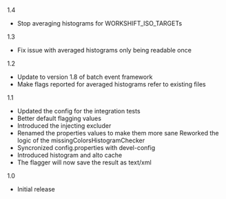 1.4
* Stop averaging histograms for WORKSHIFT_ISO_TARGETs 

1.3
* Fix issue with averaged histograms only being readable once

1.2
* Update to version 1.8 of batch event framework
* Make flags reported for averaged histograms refer to existing files

1.1

* Updated the config for the integration tests
* Better default flagging values
* Introduced the injecting excluder
* Renamed the properties values to make them more sane Reworked the logic of the missingColorsHistogramChecker
* Syncronized config.properties with devel-config
* Introduced histogram and alto cache
* The flagger will now save the result as text/xml

1.0
* Initial release
